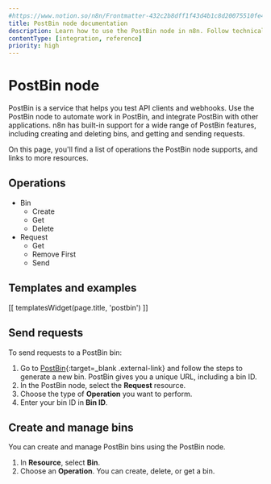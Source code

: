 ```yaml
---
#https://www.notion.so/n8n/Frontmatter-432c2b8dff1f43d4b1c8d20075510fe4
title: PostBin node documentation
description: Learn how to use the PostBin node in n8n. Follow technical documentation to integrate PostBin node into your workflows.
contentType: [integration, reference]
priority: high
---
```


# PostBin node

PostBin is a service that helps you test API clients and webhooks. Use the PostBin node to automate work in PostBin, and integrate PostBin with other applications. n8n has built-in support for a wide range of PostBin features, including creating and deleting bins, and getting and sending requests. 

On this page, you'll find a list of operations the PostBin node supports, and links to more resources.

## Operations

* Bin
	* Create
	* Get
	* Delete
* Request
	* Get
	* Remove First
	* Send

## Templates and examples

<!-- see https://www.notion.so/n8n/Pull-in-templates-for-the-integrations-pages-37c716837b804d30a33b47475f6e3780 -->
[[ templatesWidget(page.title, 'postbin') ]]

## Send requests

To send requests to a PostBin bin:

1. Go to [PostBin](https://www.toptal.com/developers/postbin/){:target=_blank .external-link} and follow the steps to generate a new bin. PostBin gives you a unique URL, including a bin ID.
2. In the PostBin node, select the **Request** resource.
3. Choose the type of **Operation** you want to perform.
4. Enter your bin ID in **Bin ID**.

## Create and manage bins

You can create and manage PostBin bins using the PostBin node. 

1. In **Resource**, select **Bin**.
2. Choose an **Operation**. You can create, delete, or get a bin.
